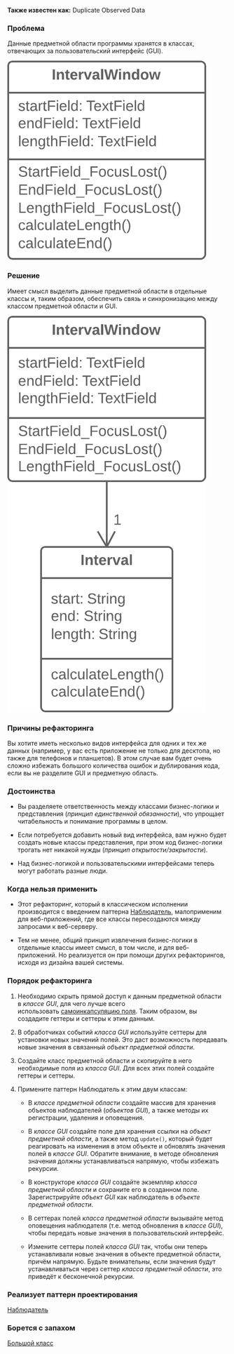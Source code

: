 **Также известен как:** Duplicate Observed Data

### Проблема
Данные предметной области программы хранятся в классах, отвечающих за пользовательский интерфейс (GUI).

![Дублирование видимых данных](../images/DOD_TRUBLE.png)

### Решение
Имеет смысл выделить данные предметной области в отдельные классы и, таким образом, обеспечить связь и синхронизацию между классом предметной области и GUI.

![Дублирование видимых данных](../images/DOD.png)

### Причины рефакторинга
Вы хотите иметь несколько видов интерфейса для одних и тех же данных (например, у вас есть приложение не только для десктопа, но также для телефонов и планшетов). В этом случае вам будет очень сложно избежать большого количества ошибок и дублирования кода, если вы не разделите GUI и предметную область.

### Достоинства
- Вы разделяете ответственность между классами бизнес-логики и представления (_принцип единственной обязанности_), что упрощает читабельность и понимание программы в целом.
    
- Если потребуется добавить новый вид интерфейса, вам нужно будет создать новые классы представления, при этом код бизнес-логики трогать нет никакой нужды (_принцип открытости/закрытости_).
    
- Над бизнес-логикой и пользовательскими интерфейсами теперь могут работать разные люди.
    

### Когда нельзя применить
- Этот рефакторинг, который в классическом исполнении производится с введением паттерна [Наблюдатель](https://refactoring.guru/ru/design-patterns/observer), малоприменим для веб-приложений, где все классы пересоздаются между запросами к веб-серверу.
    
- Тем не менее, общий принцип извлечения бизнес-логики в отдельные классы имеет смысл, в том числе, и для веб-приложений. Но реализуется он при помощи других рефакторингов, исходя из дизайна вашей системы.
    

### Порядок рефакторинга
1. Необходимо скрыть прямой доступ к данным предметной области в _классе GUI_, для чего лучше всего использовать [самоинкапсуляцию поля](https://refactoring.guru/ru/self-encapsulate-field). Таким образом, вы создадите геттеры и сеттеры к этим данным.
    
2. В обработчиках событий _класса GUI_ используйте сеттеры для установки новых значений полей. Это даст возможность передавать новые значения в связанный _объект предметной области_.
    
3. Создайте класс предметной области и скопируйте в него необходимые поля из _класса GUI_. Для всех этих полей создайте геттеры и сеттеры.
    
4. Примените паттерн Наблюдатель к этим двум классам:
    
    - В _классе предметной области_ создайте массив для хранения объектов наблюдателей (_объектов GUI_), а также методы их регистрации, удаления и оповещения.
        
    - В _классе GUI_ создайте поле для хранения ссылки на _объект предметной области_, а также метод `update()`, который будет реагировать на изменения в этом объекте и обновлять значения полей в _классе GUI_. Обратите внимание, в методе обновления значения должны устанавливаться напрямую, чтобы избежать рекурсии.
        
    - В конструкторе _класса GUI_ создайте экземпляр _класса предметной области_ и сохраните его в созданном поле. Зарегистрируйте _объект GUI_ как наблюдатель в _объекте предметной области_.
        
    - В сеттерах полей _класса предметной области_ вызывайте метод оповещения наблюдателя (т.е. метод обновления в _классе GUI_), чтобы передать новые значения в пользовательский интерфейс.
        
    - Измените сеттеры полей _класса GUI_ так, чтобы они теперь устанавливали новые значения в объекте предметной области, причём напрямую. Будьте внимательны, если значения будут устанавливаться через сеттер _класса предметной области_, это приведёт к бесконечной рекурсии.

### Реализует паттерн проектирования
[Наблюдатель](https://refactoring.guru/ru/design-patterns/observer)

### Борется с запахом
[Большой класс](https://refactoring.guru/ru/smells/large-class)
